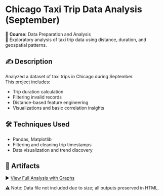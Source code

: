 # Chicago Taxi Trip Data Analysis (September)

📘 **Course:** Data Preparation and Analysis  
📁 Exploratory analysis of taxi trip data using distance, duration, and geospatial patterns.

## ✍️ Description

Analyzed a dataset of taxi trips in Chicago during September.  
This project includes:
- Trip duration calculation
- Filtering invalid records
- Distance-based feature engineering
- Visualizations and basic correlation insights

## 🛠️ Techniques Used

- Pandas, Matplotlib
- Filtering and cleaning trip timestamps
- Data visualization and trend discovery

## 📎 Artifacts

▶️ [View Full Analysis with Graphs](./Chicago-Taxi-September-Trip.html)

⚠️ Note: Data file not included due to size; all outputs preserved in HTML.
